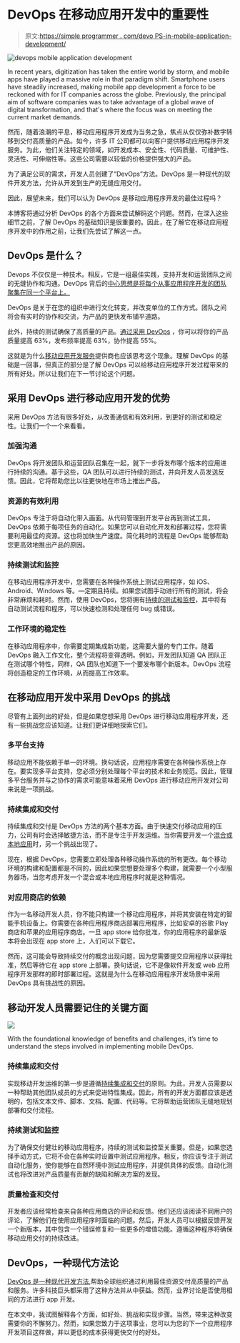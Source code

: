 # DevOps 在移动应用开发中的重要性

> 原文:[https://simple programmer . com/devo PS-in-mobile-application-development/](https://simpleprogrammer.com/devops-in-mobile-application-development/)

![devops mobile application development](img/274fbba4303e6a02727b7de2f61912ef.png)

In recent years, digitization has taken the entire world by storm, and mobile apps have played a massive role in that paradigm shift. Smartphone users have steadily increased, making mobile app development a force to be reckoned with for IT companies across the globe. Previously, the principal aim of software companies was to take advantage of a global wave of digital transformation, and that's where the focus was on meeting the current market demands.

然而，随着浪潮的平息，移动应用程序开发成为当务之急，焦点从仅仅弥补数字转移到交付高质量的产品。如今，许多 IT 公司都可以向客户提供移动应用程序开发服务。为此，他们关注特定的领域，如开发成本、安全性、代码质量、可维护性、灵活性、可伸缩性等。这些公司需要以较低的价格提供强大的产品。

为了满足公司的需求，开发人员创建了“DevOps”方法。DevOps 是一种现代的软件开发方法，允许从开发到生产的无缝应用交付。

因此，展望未来，我们可以认为 DevOps 是移动应用程序开发的最佳过程吗？

本博客将通过分析 DevOps 的各个方面来尝试解码这个问题。然而，在深入这些细节之前，了解 DevOps 的基础知识是很重要的。因此，在了解它在移动应用程序开发中的作用之前，让我们先尝试了解这一点。

## DevOps 是什么？

Devops 不仅仅是一种技术。相反，它是一组最佳实践，支持开发和运营团队之间的无缝协作和沟通。DevOps 背后的[中心思想是将每个从事应用程序开发的团队聚集在同一个平台上。](https://simpleprogrammer.com/devops-methodology-learn/)

DevOps 是关于在您的组织中进行文化转变，并改变单位的工作方式。团队之间将会有实时的协作和交流，为产品的更快发布铺平道路。

此外，持续的测试确保了高质量的产品。[通过采用 DevOps](https://www.upguard.com/blog/devops-success-stats) ，你可以将你的产品质量提高 63%，发布频率提高 63%，协作提高 55%。

这就是为什么[移动应用开发服务](https://www.simform.com/services/mobile-app-development/)提供商也应该思考这个现象。理解 DevOps 的基础是一回事，但真正的部分是了解 DevOps 可以给移动应用程序开发过程带来的所有好处。所以让我们在下一节讨论这个问题。

## 采用 DevOps 进行移动应用开发的优势

采用 DevOps 方法有很多好处，从改善通信和有效利用，到更好的测试和稳定性。让我们一个一个来看看。

### 加强沟通

DevOps 将开发团队和运营团队召集在一起，就下一步将发布哪个版本的应用进行持续的沟通。基于这些，QA 团队可以进行持续的测试，并向开发人员发送反馈。因此，它将帮助您比以往更快地在市场上推出产品。

### 资源的有效利用

DevOps 专注于将自动化带入画面。从代码管理到开发平台再到测试工具，DevOps 依赖于每项任务的自动化。如果您可以自动化开发和部署过程，您将需要利用最佳的资源。这也将加快生产速度。简化耗时的流程是 DevOps 能够帮助您更高效地推出产品的原因。

### 持续测试和监控

在移动应用程序开发中，您需要在各种操作系统上测试应用程序，如 iOS、Android、Windows 等。—定期且持续。如果您试图手动进行所有的测试，将会非常麻烦和耗时。然而，使用 DevOps，您将拥有[持续的测试和监控](https://simpleprogrammer.com/devops-test-automation/)，其中将有自动测试流程和程序，可以快速检测和处理任何 bug 或错误。

### 工作环境的稳定性

在移动应用程序中，你需要定期集成新功能，这需要大量的专门工作。随着 DevOps 融入工作文化，整个流程将变得透明。例如，开发团队知道 QA 团队正在测试哪个特性，同样，QA 团队也知道下一个要发布哪个新版本。DevOps 流程将创造稳定的工作环境，从而提高工作效率。

## 在移动应用开发中采用 DevOps 的挑战

尽管有上面列出的好处，但是如果您想采用 DevOps 进行移动应用程序开发，还有一些挑战您应该知道。让我们更详细地探索它们。

### 多平台支持

移动应用不能依赖于单一的环境。换句话说，应用程序需要在各种操作系统上存在。要实现多平台支持，您必须分别处理每个平台的技术和业务规范。因此，管理多平台服务并与之协作的需求可能意味着采用 DevOps 进行移动应用开发对公司来说是一项挑战。

### 持续集成和交付

持续集成和交付是 DevOps 方法的两个基本方面。由于快速交付移动应用的压力，公司有时会选择敏捷方法，而不是专注于开发运维。当你需要开发一个[混合或本地应用](https://simpleprogrammer.com/native-versus-hybrid-apps/)时，另一个挑战出现了。

现在，根据 DevOps，您需要立即处理各种移动操作系统的所有更改。每个移动环境的构建和配置都是不同的，因此如果您想要处理多个构建，就需要一个小型服务器场，当您考虑开发一个混合或本地应用程序时就是这种情况。

### 对应用商店的依赖

作为一名移动开发人员，你不能只构建一个移动应用程序，并将其安装在特定的智能手机设备上。你需要在各种应用程序商店部署应用程序，比如安卓的谷歌 Play 商店和苹果的应用程序商店。一旦 app store 给你批准，你的应用程序的最新版本将会出现在 app store 上，人们可以下载它。

然而，这可能会导致持续交付的概念出现问题，因为您需要提交应用程序以获得批准，然后等待它在 app store 上部署。换句话说，它不是像软件开发或 web 应用程序开发那样的即时部署过程。这就是为什么在移动应用程序开发场景中采用 DevOps 具有挑战性的原因。

## 移动开发人员需要记住的关键方面

![](img/84323511edf83e78e676a05daaaa481e.png)

With the foundational knowledge of benefits and challenges, it’s time to understand the steps involved in implementing mobile DevOps.

### 持续集成和交付

实现移动开发运维的第一步是遵循[持续集成和交付](https://simpleprogrammer.com/coders-incorporate-ci-cd-program/)的原则。为此，开发人员需要以一种帮助其他团队成员的方式来促进特性集成。因此，所有的开发方面都应该是透明的，包括文本文件、脚本、文档、配置、代码等。它将帮助运营团队无缝地规划部署和交付流程。

### 持续测试和监控

为了确保交付健壮的移动应用程序，持续的测试和监控至关重要。但是，如果您选择手动方式，它将不会在各种实时设置中测试应用程序。相反，你应该专注于测试自动化服务，使你能够在自然环境中测试应用程序，并提供具体的反馈。自动化测试也将改进对产品质量有贡献的缺陷和解决方案的发现。

### 质量检查和交付

开发者应该经常检查来自各种应用商店的评论和反馈。他们还应该阅读不同用户的评论，了解他们在使用应用程序时面临的问题。然后，开发人员可以根据反馈开发一个新版本，其中包含一个错误修复和一些更多的增值功能。遵循这种程序将确保移动应用交付的持续改进。

## DevOps，一种现代方法论

[DevOps 是一种现代开发方法](https://www.amazon.com/dp/1800562381/makithecompsi-20),帮助全球组织通过利用最佳资源交付高质量的产品和服务。许多科技巨头都采用了这种方法并从中获益。然而，业界讨论是否使用相同的方法进行 app 开发。

在本文中，我试图解释各个方面，如好处、挑战和实现步骤。当然，带来这种改变需要你的不懈努力。然而，如果您致力于这项事业，您可以为您的下一个应用程序开发项目这样做，并以更低的成本获得更快交付的好处。